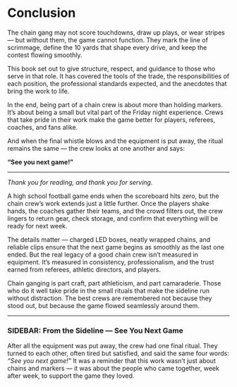 # Conclusion

The chain gang may not score touchdowns, draw up plays, or wear stripes — but 
without them, the game cannot function. They mark the line of scrimmage, define 
the 10 yards that shape every drive, and keep the contest flowing smoothly.  

This book set out to give structure, respect, and guidance to those who serve 
in that role. It has covered the tools of the trade, the responsibilities of 
each position, the professional standards expected, and the anecdotes that 
bring the work to life.  

In the end, being part of a chain crew is about more than holding markers. It’s 
about being a small but vital part of the Friday night experience. Crews that 
take pride in their work make the game better for players, referees, coaches, 
and fans alike.  

And when the final whistle blows and the equipment is put away, the ritual 
remains the same — the crew looks at one another and says:  

**“See you next game!”**  

---

*Thank you for reading, and thank you for serving.*  

A high school football game ends when the scoreboard hits zero, but the chain crew’s work extends just a little further. Once the players shake hands, the coaches gather their teams, and the crowd filters out, the crew lingers to return gear, check storage, and confirm that everything will be ready for next week.  

The details matter — charged LED boxes, neatly wrapped chains, and reliable clips ensure that the next game begins as smoothly as the last one ended. But the real legacy of a good chain crew isn’t measured in equipment. It’s measured in consistency, professionalism, and the trust earned from referees, athletic directors, and players.  

Chain ganging is part craft, part athleticism, and part camaraderie. Those who do it well take pride in the small rituals that make the sideline run without distraction. The best crews are remembered not because they stood out, but because the game flowed seamlessly around them.  

---  

### SIDEBAR: From the Sideline — See You Next Game

After all the equipment was put away, the crew had one final ritual. They turned to each other, often tired but satisfied, and said the same four words: *“See you next game!”* It was a reminder that this work wasn’t just about chains and markers — it was about the people who came together, week after week, to support the game they loved.  
<!-- end-sidebar -->

